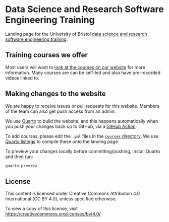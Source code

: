 # Data Science and Research Software Engineering Training

Landing page for the University of Bristol [data science and research software engineering training](https://bristol-training.github.io/).

## Training courses we offer

Most users will want to [look at the courses on our website](https://bristol-training.github.io/) for more information. Many courses are can be self-led and also have pre-recorded videos linked to.

## Making changes to the website

We are happy to receive issues or pull requests for this website. Members of the team can also get push access from an admin.

We use [Quarto](https://quarto.org/) to build the website, and this happens automatically when you push your changes back up to GitHub, via a [GitHub Action](https://github.com/JGIBristol/REG/blob/main/.github/workflows/publish-page.yaml).

To add courses, please edit the `.yml` files in the [`courses` directory](https://github.com/Bristol-Training/bristol-training.github.io/tree/main/courses). We use [Quarto listings](https://quarto.org/docs/websites/website-listings.html#yaml-listing-content) to compile these onto the landing page.

To preview your changes locally before committing/pushing, install Quarto and then run:

```bash
quarto preview
```

## License

This content is licensed under Creative Commons Attribution 4.0 International (CC BY 4.0), unless specified otherwise.

To view a copy of this license, visit https://creativecommons.org/licenses/by/4.0/
